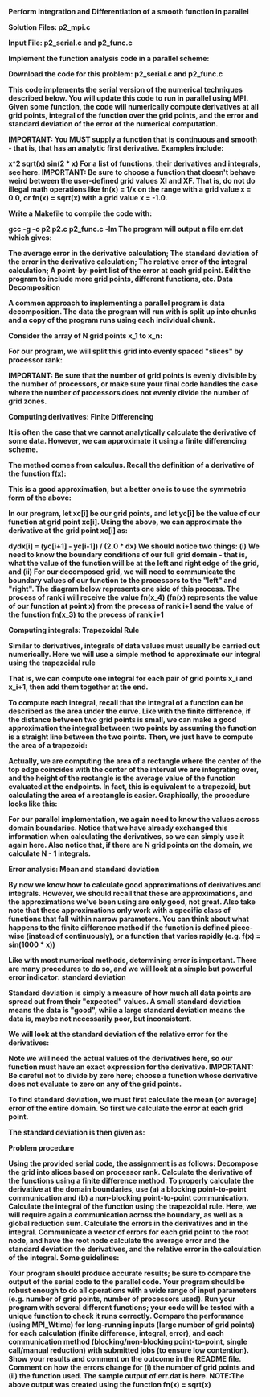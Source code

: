 <b>Perform Integration and Differentiation of a smooth function in parallel
<p>Solution Files: p2_mpi.c </p>
<p>Input File: p2_serial.c and p2_func.c </p
</b>

Implement the function analysis code in a parallel scheme: 

Download the code for this problem: p2_serial.c and p2_func.c

This code implements the serial version of the numerical techniques described below. You will update this code to run in parallel using MPI.
Given some function, the code will numerically compute derivatives at all grid points, integral of the function over the grid points, and the error and standard deviation of the error of the numerical computation.

IMPORTANT: You MUST supply a function that is continuous and smooth - that is, that has an analytic first derivative. Examples include:

 x^2
 sqrt(x)
 sin(2 * x)
For a list of functions, their derivatives and integrals, see here.
IMPORTANT: Be sure to choose a function that doesn't behave weird between the user-defined grid values XI and XF. That is, do not do illegal math operations like fn(x) = 1/x on the range with a grid value x = 0.0, or fn(x) = sqrt(x) with a grid value x = -1.0.

Write a Makefile to compile the code with:

gcc -g -o p2 p2.c p2_func.c -lm
The program will output a file err.dat which gives:

The average error in the derivative calculation;
The standard deviation of the error in the derivative calculation;
The relative error of the integral calculation;
A point-by-point list of the error at each grid point.
Edit the program to include more grid points, different functions, etc.
Data Decomposition

A common approach to implementing a parallel program is data decomposition. The data the program will run with is split up into chunks and a copy of the program runs using each individual chunk.

Consider the array of N grid points x_1 to x_n:

For our program, we will split this grid into evenly spaced "slices" by processor rank:

IMPORTANT: Be sure that the number of grid points is evenly divisible by the number of processors, or make sure your final code handles the case where the number of processors does not evenly divide the number of grid zones.

Computing derivatives: Finite Differencing

It is often the case that we cannot analytically calculate the derivative of some data. However, we can approximate it using a finite differencing scheme.

The method comes from calculus. Recall the definition of a derivative of the function f(x):

This is a good approximation, but a better one is to use the symmetric form of the above:

In our program, let xc[i] be our grid points, and let yc[i] be the value of our function at grid point xc[i]. Using the above, we can approximate the derivative at the grid point xc[i] as:

dydx[i] = (yc[i+1] - yc[i-1]) / (2.0 * dx)
We should notice two things: (i) We need to know the boundary conditions of our full grid domain - that is, what the value of the function will be at the left and right edge of the grid, and (ii) For our decomposed grid, we will need to communicate the boundary values of our function to the processors to the "left" and "right". The diagram below represents one side of this process. The process of rank i will receive the value fn(x_4) (fn(x) represents the value of our function at point x) from the process of rank i+1 send the value of the function fn(x_3) to the process of rank i+1

Computing integrals: Trapezoidal Rule

Similar to derivatives, integrals of data values must usually be carried out numerically. Here we will use a simple method to approximate our integral using the trapezoidal rule

That is, we can compute one integral for each pair of grid points x_i and x_i+1, then add them together at the end.

To compute each integral, recall that the integral of a function can be described as the area under the curve. Like with the finite difference, if the distance between two grid points is small, we can make a good approximation the integral between two points by assuming the function is a straight line between the two points. Then, we just have to compute the area of a trapezoid:

Actually, we are computing the area of a rectangle where the center of the top edge coincides with the center of the interval we are integrating over, and the height of the rectangle is the average value of the function evaluated at the endpoints. In fact, this is equivalent to a trapezoid, but calculating the area of a rectangle is easier. Graphically, the procedure looks like this:

For our parallel implementation, we again need to know the values across domain boundaries. Notice that we have already exchanged this information when calculating the derivatives, so we can simply use it again here. Also notice that, if there are N grid points on the domain, we calculate N - 1 integrals.

Error analysis: Mean and standard deviation

By now we know how to calculate good approximations of derivatives and integrals. However, we should recall that these are approximations, and the approximations we've been using are only good, not great. Also take note that these approximations only work with a specific class of functions that fall within narrow parameters. You can think about what happens to the finite difference method if the function is defined piece-wise (instead of continuously), or a function that varies rapidly (e.g. f(x) = sin(1000 * x))

Like with most numerical methods, determining error is important. There are many procedures to do so, and we will look at a simple but powerful error indicator: standard deviation

Standard deviation is simply a measure of how much all data points are spread out from their "expected" values. A small standard deviation means the data is "good", while a large standard deviation means the data is, maybe not necessarily poor, but inconsistent.

We will look at the standard deviation of the relative error for the derivatives:



Note we will need the actual values of the derivatives here, so our function must have an exact expression for the derivative.
IMPORTANT: Be careful not to divide by zero here; choose a function whose derivative does not evaluate to zero on any of the grid points.

To find standard deviation, we must first calculate the mean (or average) error of the entire domain. So first we calculate the error at each grid point.

The standard deviation is then given as:

Problem procedure

Using the provided serial code, the assignment is as follows:
Decompose the grid into slices based on processor rank.
Calculate the derivative of the functions using a finite difference method. To properly calculate the derivative at the domain boundaries, use (a) a blocking point-to-point communication and (b) a non-blocking point-to-point communication.
Calculate the integral of the function using the trapezoidal rule. Here, we will require again a communication across the boundary, as well as a global reduction sum.
Calculate the errors in the derivatives and in the integral. Communicate a vector of errors for each grid point to the root node, and have the root node calculate the average error and the standard deviation the derivatives, and the relative error in the calculation of the integral.
Some guidelines:

Your program should produce accurate results; be sure to compare the output of the serial code to the parallel code.
Your program should be robust enough to do all operations with a wide range of input parameters (e.g. number of grid points, number of processors used).
Run your program with several different functions; your code will be tested with a unique function to check it runs correctly.
Compare the performance (using MPI_Wtime) for long-running inputs (large number of grid points) for each calculation (finite difference, integral, error), and each communication method (blocking/non-blocking point-to-point, single call/manual reduction) with submitted jobs (to ensure low contention). Show your results and comment on the outcome in the README file. Comment on how the errors change for (i) the number of grid points and (ii) the function used. The sample output of err.dat is here.
NOTE:The above output was created using the function fn(x) = sqrt(x)

